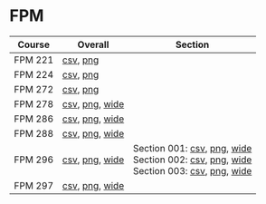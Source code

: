 # FPM

| Course | Overall | Section |
| ------ | ------- | ------- |
| FPM 221 | [csv](https://github.com/UCSD-Historical-Enrollment-Data/2025Winter/blob/main/overall/FPM%20221.csv), [png](https://raw.githubusercontent.com/UCSD-Historical-Enrollment-Data/2025Winter/main/plot_overall/FPM%20221.png) |  |
| FPM 224 | [csv](https://github.com/UCSD-Historical-Enrollment-Data/2025Winter/blob/main/overall/FPM%20224.csv), [png](https://raw.githubusercontent.com/UCSD-Historical-Enrollment-Data/2025Winter/main/plot_overall/FPM%20224.png) |  |
| FPM 272 | [csv](https://github.com/UCSD-Historical-Enrollment-Data/2025Winter/blob/main/overall/FPM%20272.csv), [png](https://raw.githubusercontent.com/UCSD-Historical-Enrollment-Data/2025Winter/main/plot_overall/FPM%20272.png) |  |
| FPM 278 | [csv](https://github.com/UCSD-Historical-Enrollment-Data/2025Winter/blob/main/overall/FPM%20278.csv), [png](https://raw.githubusercontent.com/UCSD-Historical-Enrollment-Data/2025Winter/main/plot_overall/FPM%20278.png), [wide](https://raw.githubusercontent.com/UCSD-Historical-Enrollment-Data/2025Winter/main/plot_overall_wide/FPM%20278.png) |  |
| FPM 286 | [csv](https://github.com/UCSD-Historical-Enrollment-Data/2025Winter/blob/main/overall/FPM%20286.csv), [png](https://raw.githubusercontent.com/UCSD-Historical-Enrollment-Data/2025Winter/main/plot_overall/FPM%20286.png), [wide](https://raw.githubusercontent.com/UCSD-Historical-Enrollment-Data/2025Winter/main/plot_overall_wide/FPM%20286.png) |  |
| FPM 288 | [csv](https://github.com/UCSD-Historical-Enrollment-Data/2025Winter/blob/main/overall/FPM%20288.csv), [png](https://raw.githubusercontent.com/UCSD-Historical-Enrollment-Data/2025Winter/main/plot_overall/FPM%20288.png), [wide](https://raw.githubusercontent.com/UCSD-Historical-Enrollment-Data/2025Winter/main/plot_overall_wide/FPM%20288.png) |  |
| FPM 296 | [csv](https://github.com/UCSD-Historical-Enrollment-Data/2025Winter/blob/main/overall/FPM%20296.csv), [png](https://raw.githubusercontent.com/UCSD-Historical-Enrollment-Data/2025Winter/main/plot_overall/FPM%20296.png), [wide](https://raw.githubusercontent.com/UCSD-Historical-Enrollment-Data/2025Winter/main/plot_overall_wide/FPM%20296.png) | Section 001: [csv](https://github.com/UCSD-Historical-Enrollment-Data/2025Winter/blob/main/section/FPM%20296_001.csv), [png](https://raw.githubusercontent.com/UCSD-Historical-Enrollment-Data/2025Winter/main/plot_section/FPM%20296_001.png), [wide](https://raw.githubusercontent.com/UCSD-Historical-Enrollment-Data/2025Winter/main/plot_section_wide/FPM%20296_001.png)<br>Section 002: [csv](https://github.com/UCSD-Historical-Enrollment-Data/2025Winter/blob/main/section/FPM%20296_002.csv), [png](https://raw.githubusercontent.com/UCSD-Historical-Enrollment-Data/2025Winter/main/plot_section/FPM%20296_002.png), [wide](https://raw.githubusercontent.com/UCSD-Historical-Enrollment-Data/2025Winter/main/plot_section_wide/FPM%20296_002.png)<br>Section 003: [csv](https://github.com/UCSD-Historical-Enrollment-Data/2025Winter/blob/main/section/FPM%20296_003.csv), [png](https://raw.githubusercontent.com/UCSD-Historical-Enrollment-Data/2025Winter/main/plot_section/FPM%20296_003.png), [wide](https://raw.githubusercontent.com/UCSD-Historical-Enrollment-Data/2025Winter/main/plot_section_wide/FPM%20296_003.png) |
| FPM 297 | [csv](https://github.com/UCSD-Historical-Enrollment-Data/2025Winter/blob/main/overall/FPM%20297.csv), [png](https://raw.githubusercontent.com/UCSD-Historical-Enrollment-Data/2025Winter/main/plot_overall/FPM%20297.png), [wide](https://raw.githubusercontent.com/UCSD-Historical-Enrollment-Data/2025Winter/main/plot_overall_wide/FPM%20297.png) |  |
